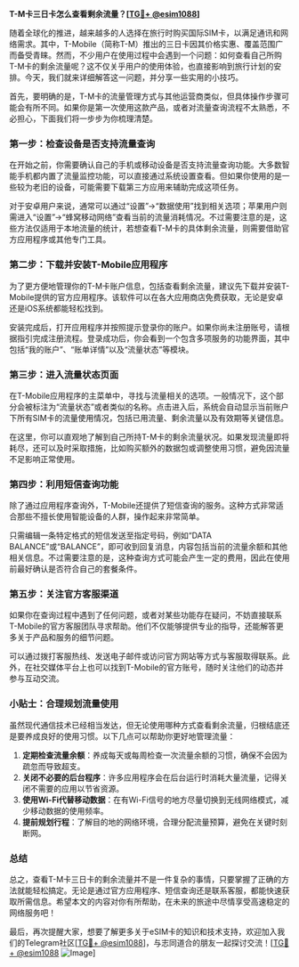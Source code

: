 **T-M卡三日卡怎么查看剩余流量？[[TG💪+ @esim1088](https://t.me/s/esim1088)]**

随着全球化的推进，越来越多的人选择在旅行时购买国际SIM卡，以满足通讯和网络需求。其中，T-Mobile（简称T-M）推出的三日卡因其价格实惠、覆盖范围广而备受青睐。然而，不少用户在使用过程中会遇到一个问题：如何查看自己所购T-M卡的剩余流量呢？这不仅关乎用户的使用体验，也直接影响到旅行计划的安排。今天，我们就来详细解答这一问题，并分享一些实用的小技巧。

首先，要明确的是，T-M卡的流量管理方式与其他运营商类似，但具体操作步骤可能会有所不同。如果你是第一次使用这款产品，或者对流量查询流程不太熟悉，不必担心，下面我们将一步步为你梳理清楚。

### **第一步：检查设备是否支持流量查询**
在开始之前，你需要确认自己的手机或移动设备是否支持流量查询功能。大多数智能手机都内置了流量监控功能，可以直接通过系统设置查看。但如果你使用的是一些较为老旧的设备，可能需要下载第三方应用来辅助完成这项任务。

对于安卓用户来说，通常可以通过“设置”→“数据使用”找到相关选项；苹果用户则需进入“设置”→“蜂窝移动网络”查看当前的流量消耗情况。不过需要注意的是，这些方法仅适用于本地流量的统计，若想查看T-M卡的具体剩余流量，则需要借助官方应用程序或其他专门工具。

### **第二步：下载并安装T-Mobile应用程序**
为了更方便地管理你的T-M卡账户信息，包括查看剩余流量，建议先下载并安装T-Mobile提供的官方应用程序。该软件可以在各大应用商店免费获取，无论是安卓还是iOS系统都能轻松找到。

安装完成后，打开应用程序并按照提示登录你的账户。如果你尚未注册账号，请根据指引完成注册流程。登录成功后，你会看到一个包含多项服务的功能界面，其中包括“我的账户”、“账单详情”以及“流量状态”等模块。

### **第三步：进入流量状态页面**
在T-Mobile应用程序的主菜单中，寻找与流量相关的选项。一般情况下，这个部分会被标注为“流量状态”或者类似的名称。点击进入后，系统会自动显示当前账户下所有SIM卡的流量使用情况，包括已用流量、剩余流量以及有效期等关键信息。

在这里，你可以直观地了解到自己所持T-M卡的剩余流量状况。如果发现流量即将耗尽，还可以及时采取措施，比如购买额外的数据包或调整使用习惯，避免因流量不足影响正常使用。

### **第四步：利用短信查询功能**
除了通过应用程序查询外，T-Mobile还提供了短信查询的服务。这种方式非常适合那些不擅长使用智能设备的人群，操作起来非常简单。

只需编辑一条特定格式的短信发送至指定号码，例如“DATA BALANCE”或“BALANCE”，即可收到回复消息，内容包括当前的流量余额和其他相关信息。不过需要注意的是，这种查询方式可能会产生一定的费用，因此在使用前最好确认是否符合自己的套餐条件。

### **第五步：关注官方客服渠道**
如果你在查询过程中遇到了任何问题，或者对某些功能存在疑问，不妨直接联系T-Mobile的官方客服团队寻求帮助。他们不仅能够提供专业的指导，还能解答更多关于产品和服务的细节问题。

可以通过拨打客服热线、发送电子邮件或访问官方网站等方式与客服取得联系。此外，在社交媒体平台上也可以找到T-Mobile的官方账号，随时关注他们的动态并参与互动交流。

### **小贴士：合理规划流量使用**
虽然现代通信技术已经相当发达，但无论使用哪种方式查看剩余流量，归根结底还是要养成良好的使用习惯。以下几点可以帮助你更好地管理流量：

1. **定期检查流量余额**：养成每天或每周检查一次流量余额的习惯，确保不会因为疏忽而导致超支。
2. **关闭不必要的后台程序**：许多应用程序会在后台运行时消耗大量流量，记得关闭不需要的应用以节省资源。
3. **使用Wi-Fi代替移动数据**：在有Wi-Fi信号的地方尽量切换到无线网络模式，减少移动数据的使用频率。
4. **提前规划行程**：了解目的地的网络环境，合理分配流量预算，避免在关键时刻断网。

### **总结**
总之，查看T-M卡三日卡的剩余流量并不是一件复杂的事情，只要掌握了正确的方法就能轻松搞定。无论是通过官方应用程序、短信查询还是联系客服，都能快速获取所需信息。希望本文的内容对你有所帮助，在未来的旅途中尽情享受高速稳定的网络服务吧！

最后，再次提醒大家，想要了解更多关于eSIM卡的知识和技术支持，欢迎加入我们的Telegram社区[[TG💪+ @esim1088](https://t.me/s/esim1088)]，与志同道合的朋友一起探讨交流！[[TG💪+ @esim1088](https://t.me/s/esim1088) ![Image](https://i.postimg.cc/4NQfJmqS/Snipaste-2025-05-13-00-14-12.png)]